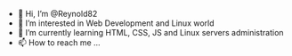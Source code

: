 - 👋 Hi, I’m @Reynold82
- 👀 I’m interested in Web Development and Linux world
- 🌱 I’m currently learning HTML, CSS, JS and Linux servers administration 
- 📫 How to reach me ...
<!---
Reynold82/Reynold82 is a ✨ special ✨ repository because its `README.md` (this file) appears on your GitHub profile.
You can click the Preview link to take a look at your changes.
--->
